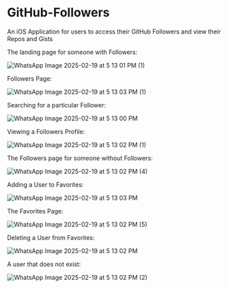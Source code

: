 # GitHub-Followers
An iOS Application for users to access their GitHub Followers and view their Repos and Gists

The landing page for someone with Followers:

![WhatsApp Image 2025-02-19 at 5 13 01 PM (1)](https://github.com/user-attachments/assets/289d4840-27dc-4b8f-8def-df0aa051c061)

Followers Page:

![WhatsApp Image 2025-02-19 at 5 13 03 PM (1)](https://github.com/user-attachments/assets/492c6f73-6e5b-4081-ba81-ba2005231efc)

Searching for a particular Follower:

![WhatsApp Image 2025-02-19 at 5 13 00 PM](https://github.com/user-attachments/assets/67218760-51dd-4c0e-bd47-e41381f9c8b9)

Viewing a Followers Profile:

![WhatsApp Image 2025-02-19 at 5 13 02 PM (1)](https://github.com/user-attachments/assets/f0e66aa1-f9f7-4cf8-8bf3-edfc24a99bcf)

The Followers page for someone without Followers:

![WhatsApp Image 2025-02-19 at 5 13 02 PM (4)](https://github.com/user-attachments/assets/18b5ce71-7061-48b9-8f73-381fe79669bb)

Adding a User to Favorites:

![WhatsApp Image 2025-02-19 at 5 13 03 PM](https://github.com/user-attachments/assets/092b0185-d695-4a6e-9860-c1892c850271)

The Favorites Page:

![WhatsApp Image 2025-02-19 at 5 13 02 PM (5)](https://github.com/user-attachments/assets/fcdba71e-13a8-40d2-baf9-4e93a43f4518)

Deleting a User from Favorites:

![WhatsApp Image 2025-02-19 at 5 13 02 PM](https://github.com/user-attachments/assets/fefbc0ca-502a-4cd9-ad7b-8299ac19aec9)

A user that does not exist:

![WhatsApp Image 2025-02-19 at 5 13 02 PM (2)](https://github.com/user-attachments/assets/4f244c77-f5bb-4eee-8dae-c2974090ec41)



